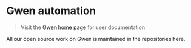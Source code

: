 Gwen automation
===============

> Visit the [Gwen home page](https://gweninterpreter.org/) for user documentation

All our open source work on Gwen is maintained in the repositories here.



